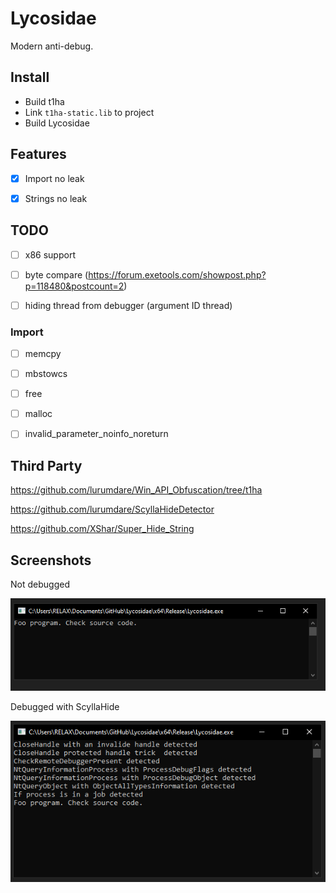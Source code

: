 # Lycosidae

Modern anti-debug.

## Install
- Build t1ha
- Link `t1ha-static.lib` to project
- Build Lycosidae

## Features

- [x] Import no leak

- [x] Strings no leak

## TODO

- [ ] x86 support

- [ ] byte compare (https://forum.exetools.com/showpost.php?p=118480&postcount=2)

- [ ] hiding thread from debugger (argument ID thread)

### Import

- [ ] memcpy

- [ ] mbstowcs

- [ ] free

- [ ] malloc

- [ ] invalid_parameter_noinfo_noreturn

## Third Party

https://github.com/lurumdare/Win_API_Obfuscation/tree/t1ha

https://github.com/lurumdare/ScyllaHideDetector

https://github.com/XShar/Super_Hide_String

## Screenshots

Not debugged

![not_debugged.png](img/not_debugged.png)

Debugged with ScyllaHide

![debugged_scyllahide.png](img/debugged_scyllahide.png)
